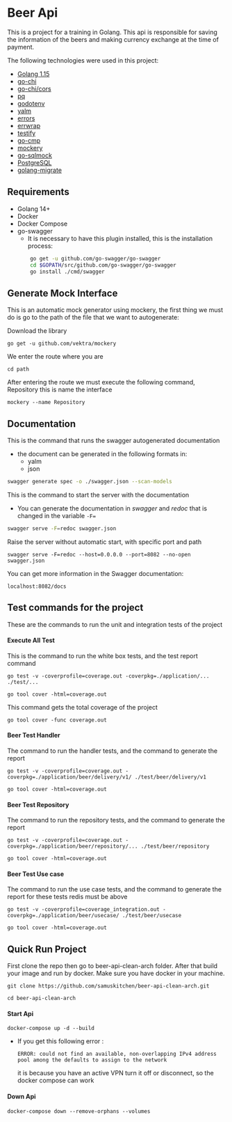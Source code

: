 # Beer Api
This is a project for a training in Golang. This api is responsible for saving the information of the beers and making currency exchange at the time of payment.

The following technologies were used in this project:
- [Golang 1.15](https://golang.org/dl/)
- [go-chi](https://github.com/go-chi/chi)
- [go-chi/cors](https://github.com/go-chi/cors)
- [pq](https://github.com/lib/pq)
- [godotenv](https://github.com/joho/godotenv)
- [yalm](https://github.com/go-yaml/yaml)
- [errors](https://github.com/pkg/errors)
- [errwrap](https://github.com/hashicorp/errwrap)
- [testify](https://github.com/stretchr/testify)
- [go-cmp](https://github.com/google/go-cmp)
- [mockery](https://github.com/vektra/mockery)
- [go-sqlmock](https://github.com/DATA-DOG/go-sqlmock)
- [PostgreSQL](https://www.postgresql.org/download/)
- [golang-migrate](https://github.com/golang-migrate/migrate/)

## Requirements
- Golang 14+
- Docker
- Docker Compose
- go-swagger
    * It is necessary to have this plugin installed, this is the installation process:
    ```bash
        go get -u github.com/go-swagger/go-swagger
        cd $GOPATH/src/github.com/go-swagger/go-swagger
        go install ./cmd/swagger
    ```
## Generate Mock Interface
This is an automatic mock generator using mockery, the first thing we must do is go to the path of the file that we want to autogenerate:

Download the library
```
go get -u github.com/vektra/mockery
```

We enter the route where you are
```
cd path
```

After entering the route we must execute the following command, Repository this is name the interface
```
mockery --name Repository
```

## Documentation
This is the command that runs the swagger autogenerated documentation
* the document can be generated in the following formats in:
    * yalm
    * json
```bash
swagger generate spec -o ./swagger.json --scan-models
```

This is the command to start the server with the documentation
* You can generate the documentation in _swagger_ and _redoc_ that is changed in the variable `-F=`
```bash
swagger serve -F=redoc swagger.json
```

Raise the server without automatic start, with specific port and path
````
swagger serve -F=redoc --host=0.0.0.0 --port=8082 --no-open swagger.json
````

You can get more information in the Swagger documentation:
```
localhost:8082/docs
```

## Test commands for the project
These are the commands to run the unit and integration tests of the project

#### Execute All Test
This is the command to run the white box tests, and the test report command
```
go test -v -coverprofile=coverage.out -coverpkg=./application/... ./test/...

go tool cover -html=coverage.out
```
This command gets the total coverage of the project
```
go tool cover -func coverage.out
```

#### Beer Test Handler
The command to run the handler tests, and the command to generate the report
````
go test -v -coverprofile=coverage.out -coverpkg=./application/beer/delivery/v1/ ./test/beer/delivery/v1

go tool cover -html=coverage.out
````

#### Beer Test Repository
The command to run the repository tests, and the command to generate the report
````
go test -v -coverprofile=coverage.out -coverpkg=./application/beer/repository/... ./test/beer/repository

go tool cover -html=coverage.out
````

#### Beer Test Use case
The command to run the use case tests, and the command to generate the report for these tests redis must be above
````
go test -v -coverprofile=coverage_integration.out -coverpkg=./application/beer/usecase/ ./test/beer/usecase

go tool cover -html=coverage.out
````

## Quick Run Project
First clone the repo then go to beer-api-clean-arch folder. After that build your image and run by docker. Make sure you have docker in your machine.

```
git clone https://github.com/samuskitchen/beer-api-clean-arch.git

cd beer-api-clean-arch
```

#### Start Api
```
docker-compose up -d --build
```

* If you get this following error :
  ```
  ERROR: could not find an available, non-overlapping IPv4 address pool among the defaults to assign to the network
  ```

  it is because you have an active VPN turn it off or disconnect, so the docker compose can work


#### Down Api
```
docker-compose down --remove-orphans --volumes
```
